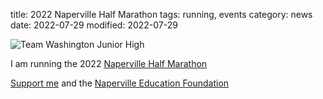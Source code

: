 title: 2022 Naperville Half Marathon
tags: running, events
category: news
date: 2022-07-29
modified: 2022-07-29

![Team Washington Junior High]({static}/images/2022/TeamWashingtonJrHigh.png)

I am running the 2022 [Naperville Half Marathon](https://events.com/r/en_US/registration/2022-healthy-driven-naperville-half-marathon--5k-naperville-township-october-820653/refer/SE386B718-6ABF-4C6D-82E1-891B94A6854F)

[Support me](https://secure.qgiv.com/event/teamnef2022/account/1315620) and the [Naperville Education Foundation](https://secure.qgiv.com/event/teamnef2022/team/891314)
